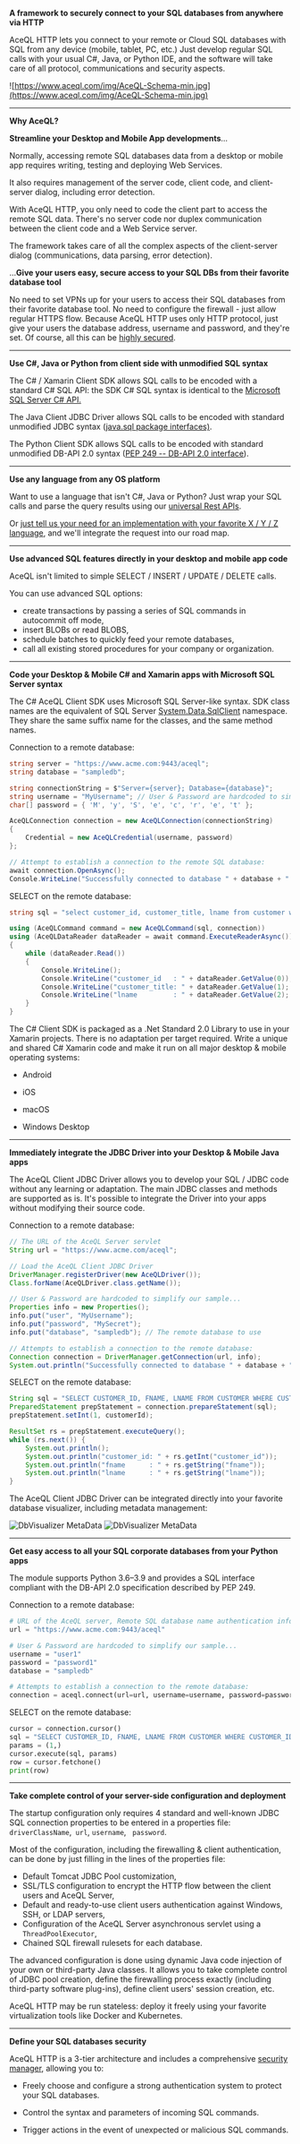 **A framework to securely connect to your SQL databases from anywhere via HTTP**

AceQL HTTP lets you connect to your remote or Cloud SQL databases with SQL from any device (mobile, tablet, PC, etc.)
Just develop regular SQL calls with your usual C#, Java, or Python IDE, and the software will take care of all protocol, communications and security aspects.

![https://www.aceql.com/img/AceQL-Schema-min.jpg](https://www.aceql.com/img/AceQL-Schema-min.jpg)

_________________________________________



**Why AceQL?**

**Streamline your Desktop and Mobile App developments**...

Normally, accessing remote SQL databases data from a desktop or mobile app requires writing, testing and deploying Web Services. 

It also requires management of the server code, client code, and client-server dialog, including error detection.

With AceQL HTTP, you only need to code the client part to access the remote SQL data. There's no server code nor duplex communication between the client code and a Web Service server.

The framework takes care of all the complex aspects of the client-server dialog (communications, data parsing, error detection).

...**Give your users easy, secure access to your SQL DBs from their favorite database tool** 

No need to set VPNs up for your users to access their SQL databases from their favorite database tool. No need to configure the firewall - just allow regular HTTPS flow. Because AceQL HTTP uses only HTTP protocol, just give your users the database address, username and password, and they're set.  Of course, all this can be [highly secured](https://www.aceql.com/sql-over-http-database-security.html).

________________________________________



**Use C#, Java or Python from client side with unmodified SQL syntax**

The C# / Xamarin Client SDK allows SQL calls to be encoded with a standard C# SQL API: the SDK C# SQL syntax is identical to the [Microsoft SQL Server C# API.](https://docs.microsoft.com/en-us/dotnet/api/system.data.sqlclient?redirectedfrom=MSDN&view=net-5.0)

The Java Client JDBC Driver allows SQL calls to be encoded with standard unmodified JDBC syntax ([java.sql package interfaces)](https://www.aceql.com/rest/soft_java_client/6.0/javadoc/).

The Python Client SDK allows SQL calls to be encoded with standard unmodified DB-API 2.0 syntax ([PEP 249 -- DB-API 2.0 interface](https://www.python.org/dev/peps/pep-0249/)).

______________________



**Use any language from any OS platform**

Want to use a language that isn't C#, Java or Python? Just wrap your SQL calls and parse the query results using our [universal Rest APIs](https://github.com/kawansoft/aceql-http/blob/master/aceql-http-user-guide-api.md). 

Or [just tell us your need for an implementation with your favorite X / Y / Z language](mailto:contact@kawansoft.com), and we'll integrate the request into our road map.

_____________________________________________________



**Use advanced SQL features directly in your desktop and mobile app code**

AceQL isn't limited to simple SELECT / INSERT / UPDATE / DELETE calls.

You can use advanced SQL options:

- create transactions by passing a series of SQL commands in autocommit off mode,
- insert BLOBs or read BLOBS,
- schedule batches to quickly feed your remote databases,
- call all existing stored procedures for your company or organization.

___________________



**Code your Desktop & Mobile C# and Xamarin apps with Microsoft SQL Server syntax**

The C# AceQL Client SDK uses Microsoft SQL Server-like syntax. SDK class names are the equivalent of SQL Server [System.Data.SqlClient](https://msdn.microsoft.com/en-us/library/system.data.sqlclient.aspx) namespace. They share the same suffix name for the classes, and the same method names.

Connection to a remote database:

```C#
string server = "https://www.acme.com:9443/aceql";
string database = "sampledb";

string connectionString = $"Server={server}; Database={database}";
string username = "MyUsername"; // User & Password are hardcoded to simplify our sample...
char[] password = { 'M', 'y', 'S', 'e', 'c', 'r', 'e', 't' };

AceQLConnection connection = new AceQLConnection(connectionString)
{
    Credential = new AceQLCredential(username, password)
};

// Attempt to establish a connection to the remote SQL database:
await connection.OpenAsync();
Console.WriteLine("Successfully connected to database " + database + "!");
```

SELECT on the remote database:

```c#
string sql = "select customer_id, customer_title, lname from customer where customer_id = 1";

using (AceQLCommand command = new AceQLCommand(sql, connection))
using (AceQLDataReader dataReader = await command.ExecuteReaderAsync())
{
    while (dataReader.Read())
    {
        Console.WriteLine();
        Console.WriteLine("customer_id   : " + dataReader.GetValue(0));
        Console.WriteLine("customer_title: " + dataReader.GetValue(1);
        Console.WriteLine("lname         : " + dataReader.GetValue(2);
    }
} 
```

The C# Client SDK is packaged as a .Net Standard 2.0 Library to use in your Xamarin projects.
There is no adaptation per target required. Write a unique and shared C# Xamarin code and make it run on all major desktop & mobile operating systems:

- Android

- iOS

- macOS

- Windows Desktop


___________________________________



**Immediately integrate the JDBC Driver into your Desktop & Mobile Java apps**

The AceQL Client JDBC Driver allows you to develop your SQL / JDBC code without any learning or adaptation. The main JDBC classes and methods are supported as is. It's possible to integrate the Driver into your apps without modifying their source code.

Connection to a remote database:

```java
// The URL of the AceQL Server servlet
String url = "https://www.acme.com/aceql";

// Load the AceQL Client JDBC Driver
DriverManager.registerDriver(new AceQLDriver());
Class.forName(AceQLDriver.class.getName());

// User & Password are hardcoded to simplify our sample...
Properties info = new Properties();
info.put("user", "MyUsername");   
info.put("password", "MySecret"); 
info.put("database", "sampledb"); // The remote database to use

// Attempts to establish a connection to the remote database:
Connection connection = DriverManager.getConnection(url, info);
System.out.println("Successfully connected to database " + database + "!");
```

SELECT on the remote database:

```java
String sql = "SELECT CUSTOMER_ID, FNAME, LNAME FROM CUSTOMER WHERE CUSTOMER_ID = ?";
PreparedStatement prepStatement = connection.prepareStatement(sql);
prepStatement.setInt(1, customerId);

ResultSet rs = prepStatement.executeQuery();
while (rs.next()) {
    System.out.println();
    System.out.println("customer_id: " + rs.getInt("customer_id"));
    System.out.println("fname      : " + rs.getString("fname"));
    System.out.println("lname      : " + rs.getString("lname"));
}
```

The AceQL Client JDBC Driver can be integrated directly into your favorite database visualizer, including  metadata management:

<img src="https://www.aceql.com/img/dbvisualiser_meta_2.png" alt="DbVisualizer MetaData"/>

<img src="https://www.aceql.com/img/dbvisualiser_select.png" alt="DbVisualizer MetaData"/>



_________________________________________________



**Get easy access to all your SQL corporate databases from your Python apps**

The module supports Python 3.6–3.9 and provides a SQL interface compliant with the DB-API 2.0 specification described by PEP 249.

Connection to a remote database:

```python
# URL of the AceQL server, Remote SQL database name authentication info
url = "https://www.acme.com:9443/aceql"

# User & Password are hardcoded to simplify our sample...
username = "user1"
password = "password1"
database = "sampledb"

# Attempts to establish a connection to the remote database:
connection = aceql.connect(url=url, username=username, password=password, database=database)
```

SELECT on the remote database:

```python
cursor = connection.cursor()
sql = "SELECT CUSTOMER_ID, FNAME, LNAME FROM CUSTOMER WHERE CUSTOMER_ID = ?"
params = (1,)
cursor.execute(sql, params)
row = cursor.fetchone()
print(row)
```



__________________________



**Take complete control of your server-side configuration and deployment**

The startup configuration only requires 4 standard and well-known JDBC SQL connection properties to be entered in a properties file: `driverClassName`,` url`, `username`, ` password`.

Most of the configuration, including the firewalling & client authentication, can be done by just filling in the lines of the properties file:

- Default Tomcat JDBC Pool customization,
- SSL/TLS configuration to encrypt the HTTP flow between the client users and AceQL Server,
- Default and ready-to-use client users authentication against Windows, SSH, or LDAP servers,
- Configuration of the AceQL Server asynchronous servlet using a `ThreadPoolExecutor`,
- Chained SQL firewall rulesets for each database.

The advanced configuration is done using dynamic Java code injection of your own or third-party Java classes. It allows you to take complete control of JDBC pool creation, define the firewalling process exactly (including third-party software plug-ins), define client users' session creation, etc.  

AceQL HTTP may be run stateless: deploy it freely using your favorite virtualization tools like Docker and Kubernetes.

__________________________



**Define your SQL databases security**

AceQL HTTP is a 3-tier architecture and includes a comprehensive [security manager](https://www.aceql.com/sql-over-http-database-security.html), allowing you to:

- Freely choose and configure a strong authentication system to protect your SQL databases.

- Control the syntax and parameters of incoming SQL commands.

- Trigger actions in the event of unexpected or malicious SQL commands.

  





 



